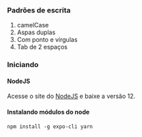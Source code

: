### Padrões de escrita

1. camelCase
2. Aspas duplas
3. Com ponto e vírgulas
4. Tab de 2 espaços

### Iniciando

#### NodeJS

Acesse o site do [NodeJS](https://nodejs.org/en/download/) e baixe a versão 12.

#### Instalando módulos do node

`npm install -g expo-cli yarn`
